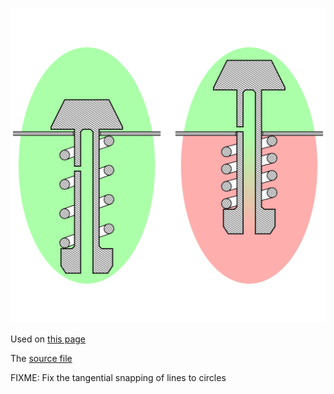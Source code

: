 ![The vector graphic](4-optimized.svg)

Used on [this page](https://fa.wikipedia.org/wiki/%D8%B2%D9%88%D8%AF%D9%BE%D8%B2)

The [source file](https://commons.wikimedia.org/wiki/File:Olla_a_presi%C3%B3n_v%C3%A1lvula.png)

FIXME: Fix the tangential snapping of lines to circles
